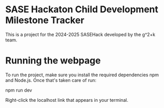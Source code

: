 # SASE Hackaton Child Development Milestone Tracker

This is a project for the 2024-2025 SASEHack developed by the g^2+k team.

# Running the webpage

To run the project, make sure you install the required dependencies npm and Node.js.
Once that's taken care of run:

npm run dev

Right-click the localhost link that appears in your terminal.
